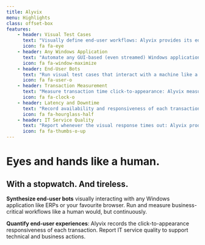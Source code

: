 ```yaml
---
title: Alyvix 
menu: Highlights
class: offset-box
features:
	- header: Visual Test Cases
	  text: "Visually define end-user workflows: Alyvix provides its editor to build test cases in a visual way, interaction after interaction"
	  icon: fa fa-eye
    - header: Any Windows Application
      text: "Automate any GUI-based (even streamed) Windows application: Alyvix works with graphics passing on screen frames"
      icon: fa fa-window-maximize
	- header: End-User Bots
	  text: "Run visual test cases that interact with a machine like a real user would: Alyvix operates with mouse and keyboard as usual"
	  icon: fa fa-user-o
    - header: Transaction Measurement
      text: "Measure transaction time click-to-appearance: Alyvix measures how long each transaction takes to show after the previous interaction"
      icon: fa fa-clock-o
    - header: Latency and Downtime
      text: "Record availability and responsiveness of each transaction: Alyviv allows to monitor the goodness of end-user experiences"
      icon: fa fa-hourglass-half
    - header: IT Service Quality
      text: "Report whenever the visual response times out: Alyvix produces annotated screenshots providing demonstrable and indisputable proofs"
      icon: fa fa-thumbs-o-up
---
```


# Eyes and hands like a human.
## **With a stopwatch. And tireless.**
<!--
Relentless
-->

**Synthesize end-user bots** visually interacting with any Windows application like ERPs or your favourite browser. Run and measure business-critical workflows like a human would, but continuously.

**Quantify end-user experiences**: Alyvix records the click-to-appearance responsiveness of each transaction. Report IT service quality to support technical and business actions.
